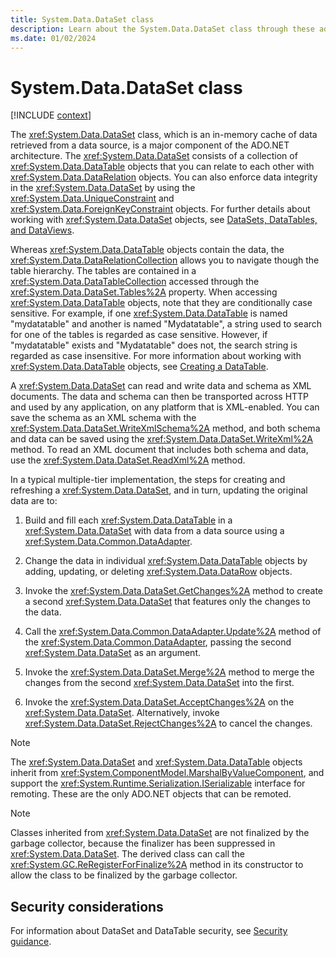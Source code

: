 ```yaml
---
title: System.Data.DataSet class
description: Learn about the System.Data.DataSet class through these additional API remarks.
ms.date: 01/02/2024
---
```

# System.Data.DataSet class

[!INCLUDE [context](includes/context.md)]

The <xref:System.Data.DataSet> class, which is an in-memory cache of data retrieved from a data source, is a major component of the ADO.NET architecture. The <xref:System.Data.DataSet> consists of a collection of <xref:System.Data.DataTable> objects that you can relate to each other with <xref:System.Data.DataRelation> objects. You can also enforce data integrity in the <xref:System.Data.DataSet> by using the <xref:System.Data.UniqueConstraint> and <xref:System.Data.ForeignKeyConstraint> objects. For further details about working with <xref:System.Data.DataSet> objects, see [DataSets, DataTables, and DataViews](/dotnet/framework/data/adonet/dataset-datatable-dataview/).

Whereas <xref:System.Data.DataTable> objects contain the data, the <xref:System.Data.DataRelationCollection> allows you to navigate though the table hierarchy. The tables are contained in a <xref:System.Data.DataTableCollection> accessed through the <xref:System.Data.DataSet.Tables%2A> property. When accessing <xref:System.Data.DataTable> objects, note that they are conditionally case sensitive. For example, if one <xref:System.Data.DataTable> is named "mydatatable" and another is named "Mydatatable", a string used to search for one of the tables is regarded as case sensitive. However, if "mydatatable" exists and "Mydatatable" does not, the search string is regarded as case insensitive. For more information about working with <xref:System.Data.DataTable> objects, see [Creating a DataTable](../../framework/data/adonet/dataset-datatable-dataview/creating-a-datatable.md).

A <xref:System.Data.DataSet> can read and write data and schema as XML documents. The data and schema can then be transported across HTTP and used by any application, on any platform that is XML-enabled. You can save the schema as an XML schema with the <xref:System.Data.DataSet.WriteXmlSchema%2A> method, and both schema and data can be saved using the <xref:System.Data.DataSet.WriteXml%2A> method. To read an XML document that includes both schema and data, use the <xref:System.Data.DataSet.ReadXml%2A> method.

In a typical multiple-tier implementation, the steps for creating and refreshing a <xref:System.Data.DataSet>, and in turn, updating the original data are to:

1. Build and fill each <xref:System.Data.DataTable> in a <xref:System.Data.DataSet> with data from a data source using a <xref:System.Data.Common.DataAdapter>.

2. Change the data in individual <xref:System.Data.DataTable> objects by adding, updating, or deleting <xref:System.Data.DataRow> objects.

3. Invoke the <xref:System.Data.DataSet.GetChanges%2A> method to create a second <xref:System.Data.DataSet> that features only the changes to the data.

4. Call the <xref:System.Data.Common.DataAdapter.Update%2A> method of the <xref:System.Data.Common.DataAdapter>, passing the second <xref:System.Data.DataSet> as an argument.

5. Invoke the <xref:System.Data.DataSet.Merge%2A> method to merge the changes from the second <xref:System.Data.DataSet> into the first.

6. Invoke the <xref:System.Data.DataSet.AcceptChanges%2A> on the <xref:System.Data.DataSet>. Alternatively, invoke <xref:System.Data.DataSet.RejectChanges%2A> to cancel the changes.

> [!NOTE]
> The <xref:System.Data.DataSet> and <xref:System.Data.DataTable> objects inherit from <xref:System.ComponentModel.MarshalByValueComponent>, and support the <xref:System.Runtime.Serialization.ISerializable> interface for remoting. These are the only ADO.NET objects that can be remoted.

> [!NOTE]
> Classes inherited from <xref:System.Data.DataSet> are not finalized by the garbage collector, because the finalizer has been suppressed in <xref:System.Data.DataSet>. The derived class can call the <xref:System.GC.ReRegisterForFinalize%2A> method in its constructor to allow the class to be finalized by the garbage collector.

## Security considerations

For information about DataSet and DataTable security, see [Security guidance](../../framework/data/adonet/dataset-datatable-dataview/security-guidance.md).
